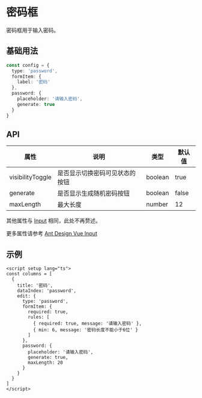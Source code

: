 # 密码框

密码框用于输入密码。

## 基础用法

```ts
const config = {
  type: 'password',
  formItem: {
    label: '密码'
  },
  password: {
    placeholder: '请输入密码',
    generate: true
  }
}
```

## API

| 属性 | 说明 | 类型 | 默认值 |
| --- | --- | --- | --- |
| visibilityToggle | 是否显示切换密码可见状态的按钮 | boolean | true |
| generate | 是否显示生成随机密码按钮 | boolean | false |
| maxLength | 最大长度 | number | 12 |

其他属性与 [Input](./input.md) 相同，此处不再赘述。

更多属性请参考 [Ant Design Vue Input](https://www.antdv.com/components/input-cn#api)

## 示例

```vue
<script setup lang="ts">
const columns = [
  {
    title: '密码',
    dataIndex: 'password',
    edit: {
      type: 'password',
      formItem: {
        required: true,
        rules: [
          { required: true, message: '请输入密码' },
          { min: 6, message: '密码长度不能小于6位' }
        ]
      },
      password: {
        placeholder: '请输入密码',
        generate: true,
        maxLength: 20
      }
    }
  }
]
</script>
```
